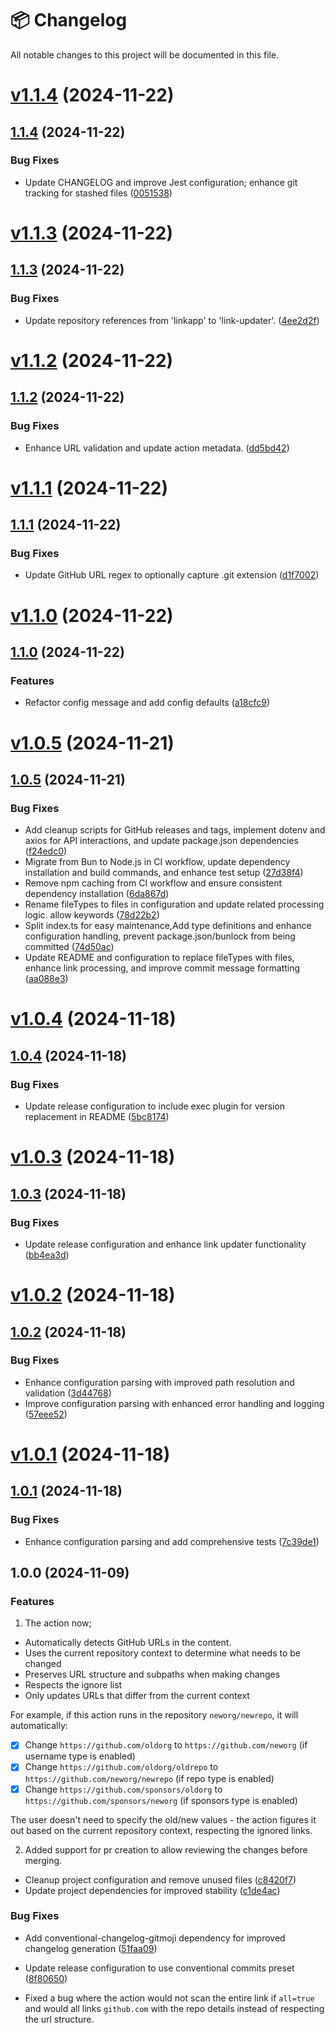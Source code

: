 # 📦 Changelog

All notable changes to this project will be documented in this file.


# [v1.1.4](https://github.com/vixshan/link-updater/compare/v1.1.3...v1.1.4) (2024-11-22)



## [1.1.4](https://github.com/vixshan/link-updater/compare/v1.1.3...v1.1.4) (2024-11-22)

### Bug Fixes

* Update CHANGELOG and improve Jest configuration; enhance git tracking for stashed files ([0051538](https://github.com/vixshan/link-updater/commit/0051538afc720d075cbc15a9f72cf56ec5317363))

# [v1.1.3](https://github.com/vixshan/link-updater/compare/v1.1.2...v1.1.3) (2024-11-22)

## [1.1.3](https://github.com/vixshan/link-updater/compare/v1.1.2...v1.1.3) (2024-11-22)

### Bug Fixes

- Update repository references from 'linkapp' to 'link-updater'.
  ([4ee2d2f](https://github.com/vixshan/link-updater/commit/4ee2d2f1bd4e17ba287091cbd09c8a621993789b))

# [v1.1.2](https://github.com/vixshan/link-updater/compare/v1.1.1...v1.1.2) (2024-11-22)

## [1.1.2](https://github.com/vixshan/link-updater/compare/v1.1.1...v1.1.2) (2024-11-22)

### Bug Fixes

- Enhance URL validation and update action metadata.
  ([dd5bd42](https://github.com/vixshan/link-updater/commit/dd5bd42792a00b87699830bf1f5fbece375bc239))

# [v1.1.1](https://github.com/vixshan/link-updater/compare/v1.1.0...v1.1.1) (2024-11-22)

## [1.1.1](https://github.com/vixshan/link-updater/compare/v1.1.0...v1.1.1) (2024-11-22)

### Bug Fixes

- Update GitHub URL regex to optionally capture .git extension
  ([d1f7002](https://github.com/vixshan/link-updater/commit/d1f700206974281f1f373c2ef88e64ca9e0027af))

# [v1.1.0](https://github.com/vixshan/link-updater/compare/v1.0.5...v1.1.0) (2024-11-22)

## [1.1.0](https://github.com/vixshan/link-updater/compare/v1.0.5...v1.1.0) (2024-11-22)

### Features

- Refactor config message and add config defaults
  ([a18cfc9](https://github.com/vixshan/link-updater/commit/a18cfc9ca28aaf63ce61c0064eddc41e279b8e6d))

# [v1.0.5](https://github.com/vixshan/link-updater/compare/v1.0.4...v1.0.5) (2024-11-21)

## [1.0.5](https://github.com/vixshan/link-updater/compare/v1.0.4...v1.0.5) (2024-11-21)

### Bug Fixes

- Add cleanup scripts for GitHub releases and tags, implement dotenv and axios for API interactions,
  and update package.json dependencies
  ([f24edc0](https://github.com/vixshan/link-updater/commit/f24edc07329a88c32a321bff3397d9612d9501a5))
- Migrate from Bun to Node.js in CI workflow, update dependency installation and build commands, and
  enhance test setup
  ([27d38f4](https://github.com/vixshan/link-updater/commit/27d38f43a2876d43e32b3b9f62ea90630ce945f4))
- Remove npm caching from CI workflow and ensure consistent dependency installation
  ([6da867d](https://github.com/vixshan/link-updater/commit/6da867d490be047e94a581118537f8d35156a4e9))
- Rename fileTypes to files in configuration and update related processing logic. allow keywords
  ([78d22b2](https://github.com/vixshan/link-updater/commit/78d22b23462d48ed896c1f9b8208556b97aa2928))
- Split index.ts for easy maintenance,Add type definitions and enhance configuration handling,
  prevent package.json/bunlock from being committed
  ([74d50ac](https://github.com/vixshan/link-updater/commit/74d50ace3272a937764bed8d2177f8469f171ebb))
- Update README and configuration to replace fileTypes with files, enhance link processing, and
  improve commit message formatting
  ([aa088e3](https://github.com/vixshan/link-updater/commit/aa088e3648c965a14714b05a33dd9e9a6614964c))

# [v1.0.4](https://github.com/vixshan/link-updater/compare/v1.0.3...v1.0.4) (2024-11-18)

## [1.0.4](https://github.com/vixshan/link-updater/compare/v1.0.3...v1.0.4) (2024-11-18)

### Bug Fixes

- Update release configuration to include exec plugin for version replacement in README
  ([5bc8174](https://github.com/vixshan/link-updater/commit/5bc817443aeac80067efd84b047626977688ac68))

# [v1.0.3](https://github.com/vixshan/link-updater/compare/v1.0.2...v1.0.3) (2024-11-18)

## [1.0.3](https://github.com/vixshan/link-updater/compare/v1.0.2...v1.0.3) (2024-11-18)

### Bug Fixes

- Update release configuration and enhance link updater functionality
  ([bb4ea3d](https://github.com/vixshan/link-updater/commit/bb4ea3d34cf9d04ed67af2116f072b02ba8655e0))

# [v1.0.2](https://github.com/vixshan/link-updater/compare/v1.0.1...v1.0.2) (2024-11-18)

## [1.0.2](https://github.com/vixshan/link-updater/compare/v1.0.1...v1.0.2) (2024-11-18)

### Bug Fixes

- Enhance configuration parsing with improved path resolution and validation
  ([3d44768](https://github.com/vixshan/link-updater/commit/3d447682f2bdd02adf5fb0c493a6cb27f4dc1ffa))
- Improve configuration parsing with enhanced error handling and logging
  ([57eee52](https://github.com/vixshan/link-updater/commit/57eee5292e843edce2e5a9b0ee0fad7d2a399584))

# [v1.0.1](https://github.com/vixshan/link-updater/compare/v1.0.0...v1.0.1) (2024-11-18)

## [1.0.1](https://github.com/vixshan/link-updater/compare/v1.0.0...v1.0.1) (2024-11-18)

### Bug Fixes

- Enhance configuration parsing and add comprehensive tests
  ([7c39de1](https://github.com/vixshan/link-updater/commit/7c39de174b2daa8b7a22028670c89e601c951876))

## 1.0.0 (2024-11-09)

### Features

1. The action now;

- Automatically detects GitHub URLs in the content.
- Uses the current repository context to determine what needs to be changed
- Preserves URL structure and subpaths when making changes
- Respects the ignore list
- Only updates URLs that differ from the current context

For example, if this action runs in the repository `neworg/newrepo`, it will automatically:

- [x] Change `https://github.com/oldorg` to `https://github.com/neworg` (if username type is
      enabled)
- [x] Change `https://github.com/oldorg/oldrepo` to `https://github.com/neworg/newrepo` (if repo
      type is enabled)
- [x] Change `https://github.com/sponsors/oldorg` to `https://github.com/sponsors/neworg` (if
      sponsors type is enabled)

The user doesn't need to specify the old/new values - the action figures it out based on the current
repository context, respecting the ignored links.

2. Added support for pr creation to allow reviewing the changes before merging.

- Cleanup project configuration and remove unused files
  ([c8420f7](https://github.com/vixshan/link-updater/commit/c8420f746e3d644f33e7d2f087eb379111bf09b7))
- Update project dependencies for improved stability
  ([c1de4ac](https://github.com/vixshan/link-updater/commit/c1de4acb9ad98283d3c9715376f142a8eda294ce))

### Bug Fixes

- Add conventional-changelog-gitmoji dependency for improved changelog generation
  ([51faa09](https://github.com/vixshan/link-updater/commit/51faa09ea6885ccd1d8b649f7e9c7dcbf9ae03d1))
- Update release configuration to use conventional commits preset
  ([8f80650](https://github.com/vixshan/link-updater/commit/8f8065024aaace790e92354bd4e37056072d74e9))

- Fixed a bug where the action would not scan the entire link if `all=true` and would all links
  `github.com` with the repo details instead of respecting the url structure.
